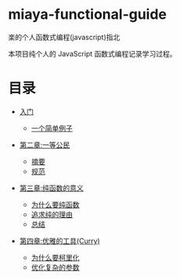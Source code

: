 # miaya-functional-guide

楽的个人函数式编程(javascript)指北

本项目纯个人的 JavaScript 函数式编程记录学习过程。

# 目录

- [入门](基础概念.md)

  - [一个简单例子](基础概念.md#一个简单的例子)

- [第二章:一等公民](一等公民.md)

  - [摘要](一等公民.md#摘要)
  - [规范](一等公民.md#规范)

- [第三章:纯函数的意义](纯函数的意义.md)

  - [为什么要纯函数](纯函数的意义.md#为什么要纯函数)
  - [追求纯的理由](纯函数的意义.md#追求纯的理由)
  - [总结](纯函数的意义.md#总结)

- [第四章:优雅的工具(Curry)](优雅的函数-柯里化.md)

  - [为什么要柯里化](优雅的函数-柯里化.md#为什么要柯里化)
  - [优化复杂的参数](优雅的函数-柯里化.md#优化复杂的参数)
